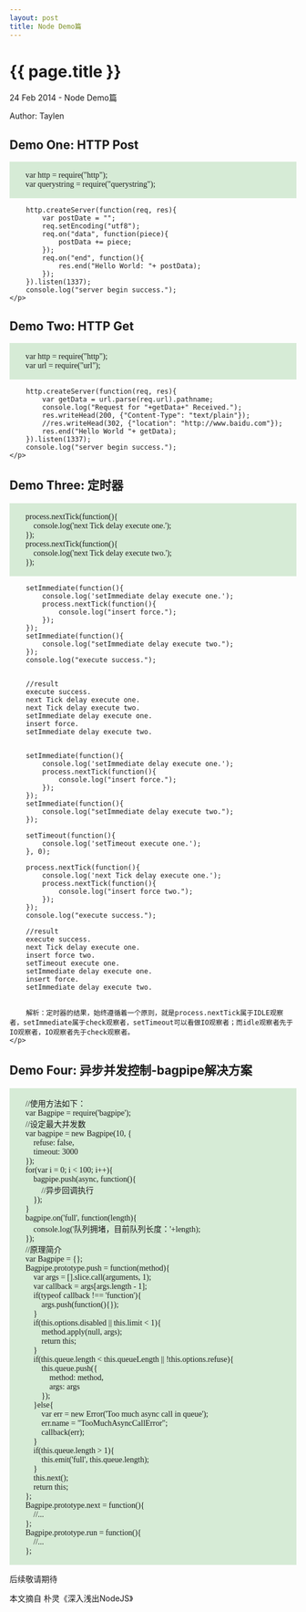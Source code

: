 ```yaml
---
layout: post
title: Node Demo篇
---
```


{{ page.title }}
=================

<p class="meta">24 Feb 2014 - Node Demo篇</p>
<p class="meta">Author: Taylen</p>

<p>
	<h2>
		Demo One: HTTP Post
	</h2>
	<p style="white-space:pre-wrap;background-color:rgb(214, 235, 214);font-family:consolas;">
		var http = require("http");
		var querystring = require("querystring");

		http.createServer(function(req, res){
			var postDate = "";
			req.setEncoding("utf8");
			req.on("data", function(piece){
				postData += piece;
			});
			req.on("end", function(){
				res.end("Hello World: "+ postData);
			});
		}).listen(1337);
		console.log("server begin success.");
	</p>
</p>

<p>
	<h2>
		Demo Two: HTTP Get
	</h2>
	<p style="white-space:pre-wrap;background-color:rgb(214, 235, 214);font-family:consolas;">
		var http = require("http");
		var url = require("url");

		http.createServer(function(req, res){
			var getData = url.parse(req.url).pathname;
			console.log("Request for "+getData+" Received.");
			res.writeHead(200, {"Content-Type": "text/plain"});
			//res.writeHead(302, {"location": "http://www.baidu.com"});
			res.end("Hello World "+ getData);
		}).listen(1337);
		console.log("server begin success.");
	</p>
</p>

<p>
	<h2>
		Demo Three: 定时器
	</h2>
	<p style="white-space:pre-wrap;background-color:rgb(214, 235, 214);font-family:consolas;">
		process.nextTick(function(){
			console.log('next Tick delay execute one.');
		});
		process.nextTick(function(){
			console.log('next Tick delay execute two.');
		});

		setImmediate(function(){
			console.log('setImmediate delay execute one.');
			process.nextTick(function(){
				console.log("insert force.");
			});
		});
		setImmediate(function(){
			console.log("setImmediate delay execute two.");
		});
		console.log("execute success.");


		//result
		execute success.
		next Tick delay execute one.
		next Tick delay execute two.
		setImmediate delay execute one.
		insert force.
		setImmediate delay execute two.


		setImmediate(function(){
			console.log('setImmediate delay execute one.');
			process.nextTick(function(){
				console.log("insert force.");
			});
		});
		setImmediate(function(){
			console.log("setImmediate delay execute two.");
		});

		setTimeout(function(){
			console.log('setTimeout execute one.');
		}, 0);

		process.nextTick(function(){
			console.log('next Tick delay execute one.');
			process.nextTick(function(){
				console.log("insert force two.");
			});
		});
		console.log("execute success.");

		//result
		execute success.
		next Tick delay execute one.
		insert force two.
		setTimeout execute one.
		setImmediate delay execute one.
		insert force.
		setImmediate delay execute two.


		解析：定时器的结果，始终遵循着一个原则，就是process.nextTick属于IDLE观察者，setImmediate属于check观察者，setTimeout可以看做IO观察者；而idle观察者先于IO观察者，IO观察者先于check观察者。
	</p>
</p>

<p>
	<h2>
		Demo Four: 异步并发控制-bagpipe解决方案
	</h2>
	<p style="white-space:pre-wrap;background-color:rgb(214, 235, 214);font-family:consolas;">
		//使用方法如下：
		var Bagpipe = require('bagpipe');
		//设定最大并发数
		var bagpipe = new Bagpipe(10, {
			refuse: false,
			timeout: 3000
		});
		for(var i = 0; i < 100; i++){
			bagpipe.push(async, function(){
				//异步回调执行
			});
		}
		bagpipe.on('full', function(length){
			console.log('队列拥堵，目前队列长度：'+length);
		});
		//原理简介
		var Bagpipe = {};
		Bagpipe.prototype.push = function(method){
			var args = [].slice.call(arguments, 1);
			var callback = args[args.length - 1];
			if(typeof callback !== 'function'){
				args.push(function(){});
			}
			if(this.options.disabled || this.limit < 1){
				method.apply(null, args);
				return this;
			}
			if(this.queue.length < this.queueLength || !this.options.refuse){
				this.queue.push({
					method: method,
					args: args
				});
			}else{
				var err = new Error('Too much async call in queue');
				err.name = "TooMuchAsyncCallError";
				callback(err);
			}
			if(this.queue.length > 1){
				this.emit('full', this.queue.length);
			}
			this.next();
			return this;
		};
		Bagpipe.prototype.next = function(){
			//...
		};
		Bagpipe.prototype.run = function(){
			//...
		};
	</p>
</p>

<p>
	后续敬请期待
</p>

本文摘自 朴灵《深入浅出NodeJS》

